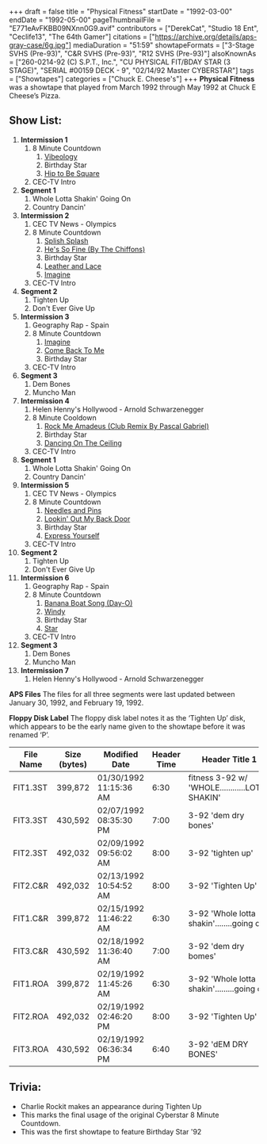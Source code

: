 +++
draft = false
title = "Physical Fitness"
startDate = "1992-03-00"
endDate = "1992-05-00"
pageThumbnailFile = "E771eAvFKBB09NXnn0G9.avif"
contributors = ["DerekCat", "Studio 18 Ent", "Ceclife13", "The 64th Gamer"]
citations = ["https://archive.org/details/aps-gray-case/6g.jpg"]
mediaDuration = "51:59"
showtapeFormats = ["3-Stage SVHS (Pre-93)", "C&R SVHS (Pre-93)", "R12 SVHS (Pre-93)"]
alsoKnownAs = ["260-0214-92 (C) S.P.T., Inc.", "CU PHYSICAL FIT/BDAY STAR (3 STAGE)", "SERIAL #00159 DECK - 9", "02/14/92 Master CYBERSTAR"]
tags = ["Showtapes"]
categories = ["Chuck E. Cheese's"]
+++
**Physical Fitness** was a showtape that played from March 1992 through May 1992 at Chuck E Cheese’s Pizza.

## Show List:

1. **Intermission 1**
   1. 8 Minute Countdown
      1. [Vibeology](https://en.wikipedia.org/wiki/Vibeology)
      2. Birthday Star
      3. [Hip to Be Square](https://en.wikipedia.org/wiki/Hip_to_Be_Square)
   2. CEC-TV Intro
2. **Segment 1**
   1. Whole Lotta Shakin' Going On
   2. Country Dancin'
3. **Intermission 2**
   1. CEC TV News - Olympics
   2. 8 Minute Countdown
      1. [Splish Splash](https://en.wikipedia.org/wiki/Splish_Splash_(song))
      2. [He's So Fine (By The Chiffons)](https://en.wikipedia.org/wiki/He%27s_So_Fine)
      3. Birthday Star
      4. [Leather and Lace](https://en.wikipedia.org/wiki/Leather_and_Lace_(song))
      5. [Imagine](https://en.wikipedia.org/wiki/Imagine_(John_Lennon_song))
   3. CEC-TV Intro
4. **Segment 2**
   1. Tighten Up
   2. Don't Ever Give Up
5. **Intermission 3**
   1. Geography Rap - Spain
   2. 8 Minute Countdown
      1. [Imagine](https://en.wikipedia.org/wiki/Imagine_(John_Lennon_song))
      2. [Come Back To Me](https://en.wikipedia.org/wiki/Come_Back_to_Me_(Janet_Jackson_song))
      3. Birthday Star
   3. CEC-TV Intro
6. **Segment 3**
   1. Dem Bones
   2. Muncho Man
7. **Intermission 4**
   1. Helen Henny's Hollywood - Arnold Schwarzenegger
   2. 8 Minute Cooldown
      1. [Rock Me Amadeus (Club Remix By Pascal Gabriel)](https://en.wikipedia.org/wiki/Rock_Me_Amadeus)
      2. Birthday Star
      3. [Dancing On The Ceiling](https://en.wikipedia.org/wiki/Dancing_on_the_Ceiling)
   3. CEC-TV Intro
8. **Segment 1**
   1. Whole Lotta Shakin' Going On
   2. Country Dancin'
9. **Intermission 5**
   1. CEC TV News - Olympics
   2. 8 Minute Countdown
      1. [Needles and Pins](https://en.wikipedia.org/wiki/Meet_The_Searchers)
      2. [Lookin' Out My Back Door](https://en.wikipedia.org/wiki/Lookin%27_out_My_Back_Door)
      3. Birthday Star
      4. [Express Yourself](https://en.wikipedia.org/wiki/Express_Yourself_(Madonna_song))
   3. CEC-TV Intro
10. **Segment 2**
    1. Tighten Up
    2. Don't Ever Give Up
11. **Intermission 6**
    1. Geography Rap - Spain
    2. 8 Minute Countdown
       1. [Banana Boat Song (Day-O)](https://en.wikipedia.org/wiki/Calypso_(album))
       2. [Windy](https://en.wikipedia.org/wiki/Windy_(The_Association_song))
       3. Birthday Star
       4. [Star](https://en.wikipedia.org/wiki/Star_(Erasure_song))
    3. CEC-TV Intro
12. **Segment 3**
    1. Dem Bones
    2. Muncho Man
13. **Intermission 7**
    1. Helen Henny's Hollywood - Arnold Schwarzenegger

**APS Files**
The files for all three segments were last updated between January 30, 1992, and February 19, 1992.

**Floppy Disk Label**
The floppy disk label notes it as the ‘Tighten Up’ disk, which appears to be the early name given to the showtape before it was renamed ‘P’.

| File Name | Size (bytes) | Modified Date          | Header Time | Header Title 1                                  | Header Title 2                                |
| --------- | ------------ | ---------------------- | ----------- | ----------------------------------------------- | --------------------------------------------- |
| FIT1.3ST  | 399,872      | 01/30/1992 11:15:36 AM | 6:30        | fitness 3-92 w/ 'WHOLE............LOTTA SHAKIN' | 'CNTRY DNCNG/SHAPE'                           |
| FIT3.3ST  | 430,592      | 02/07/1992 08:35:30 PM | 7:00        | 3-92 'dem dry bones'                            | &............'muncho man (macho man)'         |
| FIT2.3ST  | 492,032      | 02/09/1992 09:56:02 AM | 8:00        | 3-92 'tighten up'                               | &'Don't.........ever give up on your dreams'  |
| FIT2.C&R  | 492,032      | 02/13/1992 10:54:52 AM | 8:00        | 3-92 'Tighten Up'                               | &' Don't.........ever give up on your dreams' |
| FIT1.C&R  | 399,872      | 02/15/1992 11:46:22 AM | 6:30        | 3-92 'Whole lotta shakin'........going on'      | &'country dancing'                            |
| FIT3.C&R  | 430,592      | 02/18/1992 11:36:40 AM | 7:00        | 3-92 'dem dry bomes'                            | &..........."Muncho Man (macho man)'          |
| FIT1.ROA  | 399,872      | 02/19/1992 11:45:26 AM | 6:30        | 3-92 'Whole lotta shakin'.........going on'     | &'country dancin'                             |
| FIT2.ROA  | 492,032      | 02/19/1992 02:46:20 PM | 8:00        | 3-92 'Tighten Up'                               | & 'Don't.........ever give up on your dreams' |
| FIT3.ROA  | 430,592      | 02/19/1992 06:36:34 PM | 6:40        | 3-92 'dEM DRY BONES'                            | &...........'MUNCHO MAN (MACHO MAN)'          |

## Trivia:

* Charlie Rockit makes an appearance during Tighten Up
* This marks the final usage of the original Cyberstar 8 Minute Countdown.
* This was the first showtape to feature Birthday Star '92
